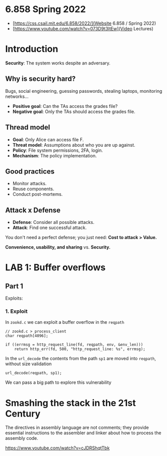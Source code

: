 # 6.858 Spring 2022 

- [https://css.csail.mit.edu/6.858/2022/](Website 6.858 / Spring 2022)
- [https://www.youtube.com/watch?v=073D9t3ltEw](Video Lectures)

# Introduction

**Security**: The system works despite an adversary.

## Why is security hard?

Bugs, social engineering, guessing passwords, stealing laptops, monitoring networks...

- **Positive goal**: Can the TAs access the grades file?
- **Negative goal**: Only the TAs should access the grades file.

## Thread model

- **Goal**: Only Alice can access file F.
- **Threat model**: Assumptions about who you are up against.
- **Policy**: File system permissions, 2FA, login.
- **Mechanism**: The policy implementation.

## Good practices

- Monitor attacks.
- Reuse components.
- Conduct post-mortems.

## Attack x Defense

- **Defense**: Consider all possible attacks.
- **Attack**: Find one successful attack.

You don't need a perfect defense; you just need: **Cost to attack > Value.**

**Convenience, usability, and sharing** vs. **Security.**

# LAB 1: Buffer overflows

## Part 1

Exploits:

### 1. Exploit 

In `zookd.c` we can exploit a buffer overflow in the `reqpath`

```
// zookd.c > process_client 
char reqpath[4096];

if ((errmsg = http_request_line(fd, reqpath, env, &env_len)))
    return http_err(fd, 500, "http_request_line: %s", errmsg);
```

In the `url_decode` the contents from the path `sp1` are moved into `reqpath`, without size validation

```
url_decode(reqpath, sp1);
```

We can pass a big path to explore this vulnerability





# Smashing the stack in the 21st Century 

The directives in assembly language are not comments; 
they provide essential instructions to the assembler and linker about how to process the assembly code.

https://www.youtube.com/watch?v=cJDRShqtTbk


